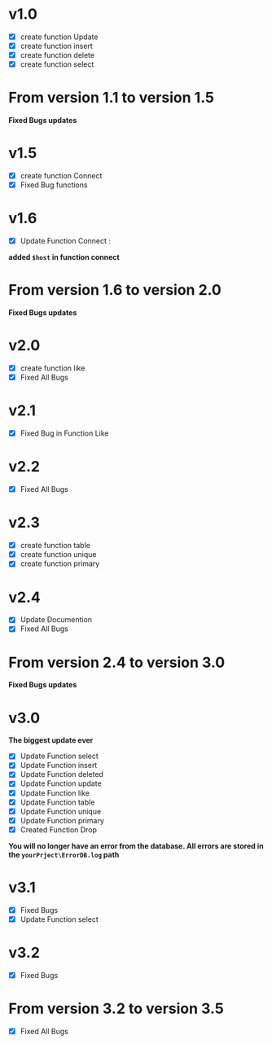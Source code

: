 # v1.0

- [X] create function Update
- [X] create function insert
- [X] create function delete
- [X] create function select
# From version 1.1 to version 1.5

__Fixed Bugs updates__

# v1.5

- [X] create function Connect
- [X] Fixed Bug functions

# v1.6

- [X] Update Function Connect :

**added `$host` in function connect**

# From version 1.6 to version 2.0

__Fixed Bugs updates__

# v2.0

- [X] create function like
- [X] Fixed All Bugs

# v2.1
 - [X] Fixed Bug in Function Like

# v2.2

- [X] Fixed All Bugs

# v2.3

- [X] create function table
- [X] create function unique
- [X] create function primary

# v2.4 

- [X] Update Documention
- [X] Fixed All Bugs

# From version 2.4 to version 3.0

__Fixed Bugs updates__

# v3.0


**The biggest update ever**

- [X] Update Function select
- [X] Update Function insert 
- [X] Update Function deleted
- [X] Update Function update
- [X] Update Function like
- [X] Update Function table
- [X] Update Function unique
- [X] Update Function primary
- [X] Created Function Drop

**You will no longer have an error from the database. All errors are stored in the `yourPrject\ErrorDB.log` path**


# v3.1
- [X] Fixed Bugs
- [X] Update Function select

# v3.2
- [X] Fixed Bugs

# From version 3.2 to version 3.5
- [X] Fixed All Bugs
